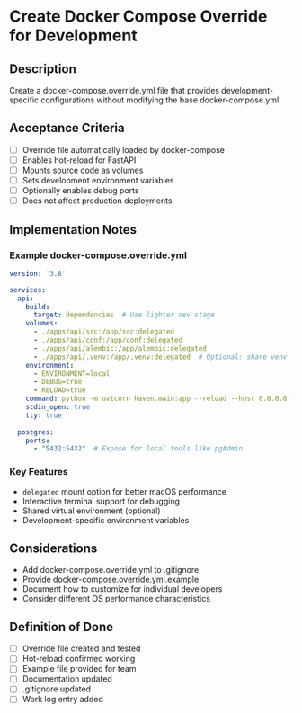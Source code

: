 # Create Docker Compose Override for Development

## Description
Create a docker-compose.override.yml file that provides development-specific configurations without modifying the base docker-compose.yml.

## Acceptance Criteria
- [ ] Override file automatically loaded by docker-compose
- [ ] Enables hot-reload for FastAPI
- [ ] Mounts source code as volumes
- [ ] Sets development environment variables
- [ ] Optionally enables debug ports
- [ ] Does not affect production deployments

## Implementation Notes

### Example docker-compose.override.yml
```yaml
version: '3.8'

services:
  api:
    build:
      target: dependencies  # Use lighter dev stage
    volumes:
      - ./apps/api/src:/app/src:delegated
      - ./apps/api/conf:/app/conf:delegated
      - ./apps/api/alembic:/app/alembic:delegated
      - ./apps/api/.venv:/app/.venv:delegated  # Optional: share venv
    environment:
      - ENVIRONMENT=local
      - DEBUG=true
      - RELOAD=true
    command: python -m uvicorn haven.main:app --reload --host 0.0.0.0 --port 8080
    stdin_open: true
    tty: true
    
  postgres:
    ports:
      - "5432:5432"  # Expose for local tools like pgAdmin
```

### Key Features
- `delegated` mount option for better macOS performance
- Interactive terminal support for debugging
- Shared virtual environment (optional)
- Development-specific environment variables

## Considerations
- Add docker-compose.override.yml to .gitignore
- Provide docker-compose.override.yml.example
- Document how to customize for individual developers
- Consider different OS performance characteristics

## Definition of Done
- [ ] Override file created and tested
- [ ] Hot-reload confirmed working
- [ ] Example file provided for team
- [ ] Documentation updated
- [ ] .gitignore updated
- [ ] Work log entry added